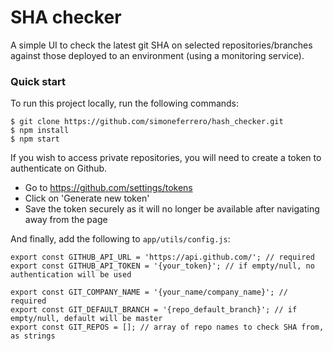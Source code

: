 # SHA checker

A simple UI to check the latest git SHA on selected repositories/branches against those deployed to an environment (using a monitoring service).

### Quick start

To run this project locally, run the following commands:

```
$ git clone https://github.com/simoneferrero/hash_checker.git
$ npm install
$ npm start
```
If you wish to access private repositories, you will need to create a token to authenticate on Github.
- Go to https://github.com/settings/tokens
- Click on 'Generate new token'
- Save the token securely as it will no longer be available after navigating away from the page

And finally, add the following to `app/utils/config.js`:

```
export const GITHUB_API_URL = 'https://api.github.com/'; // required
export const GITHUB_API_TOKEN = '{your_token}'; // if empty/null, no authentication will be used

export const GIT_COMPANY_NAME = '{your_name/company_name}'; // required
export const GIT_DEFAULT_BRANCH = '{repo_default_branch}'; // if empty/null, default will be master
export const GIT_REPOS = []; // array of repo names to check SHA from, as strings
```

